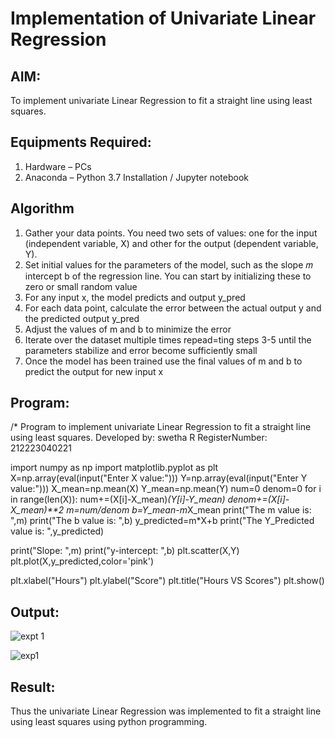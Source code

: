 # Implementation of Univariate Linear Regression
## AIM:
To implement univariate Linear Regression to fit a straight line using least squares.

## Equipments Required:
1. Hardware – PCs
2. Anaconda – Python 3.7 Installation / Jupyter notebook

## Algorithm
1. Gather your data points. You need two sets of values: one for the input (independent variable, X) and other for the output (dependent variable, Y).
2. Set initial values for the parameters of the model, such as the slope 𝑚
intercept b of the regression line. You can start by initializing these to zero or small random value
3. For any input x, the model predicts and output y_pred
4. For each data point, calculate the error between the actual output y and the predicted output y_pred
5. Adjust the values of m and b to minimize the error
6. Iterate over the dataset multiple times repead=ting steps 3-5 until the parameters stabilize and error become sufficiently small
7. Once the model has been trained use the final values of m and b to predict the output for new input x

## Program:
/*
Program to implement univariate Linear Regression to fit a straight line using least squares.
Developed by: swetha R
RegisterNumber: 212223040221

import numpy as np
import matplotlib.pyplot as plt
X=np.array(eval(input("Enter X value:")))
Y=np.array(eval(input("Enter Y value:")))
X_mean=np.mean(X)
Y_mean=np.mean(Y)
num=0
denom=0
for i in range(len(X)):
    num+=(X[i]-X_mean)*(Y[i]-Y_mean)
    denom+=(X[i]-X_mean)**2
m=num/denom
b=Y_mean-m*X_mean
print("The m value is: ",m)
print("The b value is: ",b)
y_predicted=m*X+b
print("The Y_Predicted value is: ",y_predicted)

print("Slope: ",m)
print("y-intercept: ",b)
plt.scatter(X,Y)
plt.plot(X,y_predicted,color='pink')

plt.xlabel("Hours")
plt.ylabel("Score")
plt.title("Hours VS Scores")
plt.show()


## Output:
![expt 1](https://github.com/user-attachments/assets/3ebca8e6-eed9-426e-8509-9b8f8323cf56)

![exp1](https://github.com/user-attachments/assets/59d31b61-9918-4ac3-8392-85cdeba0c32d)




## Result:
Thus the univariate Linear Regression was implemented to fit a straight line using least squares using python programming.
